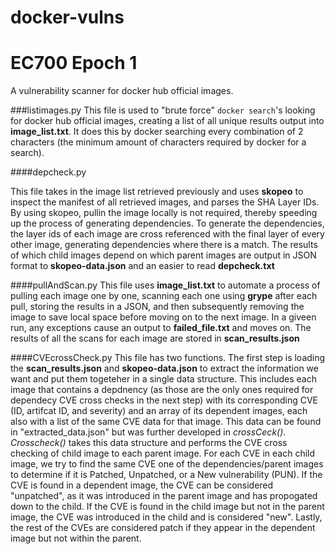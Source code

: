 # docker-vulns

# EC700 Epoch 1

A vulnerability scanner for docker hub official images.

###listimages.py
This file is used to "brute force" ```docker search```'s looking for docker hub official images, creating a list of all unique results output into **image_list.txt**. It does this by docker searching every combination of 2 characters (the minimum amount of characters required by docker for a search).

####depcheck.py

This file takes in the image list retrieved previously and uses **skopeo** to inspect the manifest of all retrieved images, and parses the SHA Layer IDs. By using skopeo, pullin the image locally is not required, thereby speeding up the process of generating dependencies. To generate the dependencies, the layer ids of each image are cross referenced with the final layer of every other image, generating dependencies where there is a match. The results of which child images depend on which parent images are output in JSON format to **skopeo-data.json** and an easier to read **depcheck.txt**

####pullAndScan.py
This file uses **image_list.txt** to automate a process of pulling each image one by one, scanning each one using **grype** after each pull, storing the results in a JSON, and then subsequently removing the image to save local space before moving on to the next image. In a giveen run, any exceptions cause an output to **failed_file.txt** and moves on. The results of all the scans for each image are stored in **scan_results.json**

####CVEcrossCheck.py
This file has two functions. The first step is loading the **scan_results.json** and **skopeo-data.json** to extract the information we want and put them togeteher in a single data structure. This includes each image that contains a depdnency (as those are the only ones required for dependecy CVE cross checks in the next step) with its corresponding CVE (ID, artifcat ID, and severity) and an array of its dependent images, each also with a list of the same CVE data for that image. This data can be found in "extracted_data.json" but was further developed in *crossCeck()*. *Crosscheck()* takes this data structure and performs the CVE cross checking of child image to each parent image. For each CVE in each child image, we try to find the same CVE one of the dependencies/parent images to determine if it is Patched, Unpatched, or a New vulnerability (PUN). If the CVE is found in a dependent image, the CVE can be considered "unpatched", as it was introduced in the parent image and has propogated down to the child. If the CVE is found in the child image but not in the parent image, the CVE was introduced in the child and is considered "new". Lastly, the rest of the CVEs are considered patch if they appear in the dependent image but not within the parent.


